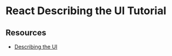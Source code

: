 # React Describing the UI Tutorial

## Resources

* [Describing the UI](https://beta.reactjs.org/learn/describing-the-ui)
